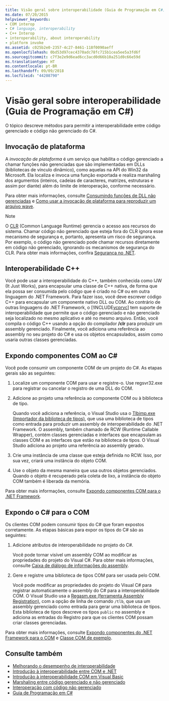 ```yaml
---
title: Visão geral sobre interoperabilidade (Guia de Programação em C#)
ms.date: 07/20/2015
helpviewer_keywords:
- COM interop
- C# language, interoperability
- C++ Interop
- interoperability, about interoperability
- platform invoke
ms.assetid: c025b2e0-2357-4c27-8461-118f0090aeff
ms.openlocfilehash: 0bd53d97cec4370adc78fc715b1cea5ee5a3fd6f
ms.sourcegitcommit: c7f3e2e9d6ead6cc3acd0d66b10a251d0c66e59d
ms.translationtype: HT
ms.contentlocale: pt-BR
ms.lasthandoff: 09/09/2018
ms.locfileid: "44208790"
---
```

# <a name="interoperability-overview-c-programming-guide"></a>Visão geral sobre interoperabilidade (Guia de Programação em C#)
O tópico descreve métodos para permitir a interoperabilidade entre código gerenciado e código não gerenciado do C#.  
  
## <a name="platform-invoke"></a>Invocação de plataforma  
 A *invocação de plataforma* é um serviço que habilita o código gerenciado a chamar funções não gerenciadas que são implementadas em DLLs (bibliotecas de vínculo dinâmico), como aquelas na API do Win32 da Microsoft. Ela localiza e invoca uma função exportada e realiza marshaling dos argumentos (inteiros, cadeias de caracteres, matrizes, estruturas e assim por diante) além do limite de interoperação, conforme necessário.  
  
 Para obter mais informações, consulte [Consumindo funções de DLL não gerenciadas](../../../framework/interop/consuming-unmanaged-dll-functions.md) e [Como usar a invocação de plataforma para reproduzir um arquivo wave](../../../csharp/programming-guide/interop/how-to-use-platform-invoke-to-play-a-wave-file.md).  
  
> [!NOTE]
>  O [CLR](../../../standard/clr.md) (Common Language Runtime) gerencia o acesso aos recursos do sistema. Chamar código não gerenciado que esteja fora do CLR ignora esse mecanismo de segurança e, portanto, apresenta um risco de segurança. Por exemplo, o código não gerenciado pode chamar recursos diretamente em código não gerenciado, ignorando os mecanismos de segurança do CLR. Para obter mais informações, confira [Segurança no .NET](../../../standard/security/index.md).  
  
## <a name="c-interop"></a>Interoperabilidade C++  
 Você pode usar a interoperabilidade do C++, também conhecida como IJW (It Just Works), para encapsular uma classe de C++ nativa, de forma que ela possa ser consumida pelo código que é criado no C# ou em outra linguagem do .NET Framework. Para fazer isso, você deve escrever código C++ para encapsular um componente nativo DLL ou COM. Ao contrário de outras linguagens do .NET Framework, o [!INCLUDE[vcprvc](~/includes/vcprvc-md.md)] tem suporte de interoperabilidade que permite que o código gerenciado e não gerenciado seja localizado no mesmo aplicativo e até no mesmo arquivo. Então, você compila o código C++ usando a opção do compilador **/clr** para produzir um assembly gerenciado. Finalmente, você adiciona uma referência ao assembly no seu projeto do C# e usa os objetos encapsulados, assim como usaria outras classes gerenciadas.  
  
## <a name="exposing-com-components-to-c"></a>Expondo componentes COM ao C#  
 Você pode consumir um componente COM de um projeto do C#. As etapas gerais são as seguintes:  
  
1.  Localize um componente COM para usar e registre-o. Use regsvr32.exe para registrar ou cancelar o registro de uma DLL do COM.  
  
2.  Adicione ao projeto uma referência ao componente COM ou à biblioteca de tipo.  
  
     Quando você adiciona a referência, o Visual Studio usa o [Tlbimp.exe (Importador da biblioteca de tipos)](../../../../docs/framework/tools/tlbimp-exe-type-library-importer.md), que usa uma biblioteca de tipos como entrada para produzir um assembly de interoperabilidade do .NET Framework. O assembly, também chamado de RCW (Runtime Callable Wrapper), contém classes gerenciadas e interfaces que encapsulam as classes COM e as interfaces que estão na biblioteca de tipos. O Visual Studio adiciona ao projeto uma referência ao assembly gerado.  
  
3.  Crie uma instância de uma classe que esteja definida no RCW. Isso, por sua vez, criará uma instância do objeto COM.  
  
4.  Use o objeto da mesma maneira que usa outros objetos gerenciados. Quando o objeto é recuperado pela coleta de lixo, a instância do objeto COM também é liberada da memória.  
  
 Para obter mais informações, consulte [Expondo componentes COM para o .NET Framework](../../../../docs/framework/interop/exposing-com-components.md).  
  
## <a name="exposing-c-to-com"></a>Expondo o C# para o COM  
 Os clientes COM podem consumir tipos do C# que foram expostos corretamente. As etapas básicas para expor os tipos do C# são as seguintes:  
  
1.  Adicione atributos de interoperabilidade no projeto do C#.  
  
     Você pode tornar visível um assembly COM ao modificar as propriedades do projeto do Visual C#. Para obter mais informações, consulte [Caixa de diálogo de informações do assembly](/visualstudio/ide/reference/assembly-information-dialog-box).  
  
2.  Gere e registre uma biblioteca de tipos COM para ser usada pelo COM.  
  
     Você pode modificar as propriedades do projeto do Visual C# para registrar automaticamente o assembly do C# para a interoperabilidade COM. O Visual Studio usa a [Regasm.exe (ferramenta Assembly Registration)](../../../../docs/framework/tools/regasm-exe-assembly-registration-tool.md), com a opção de linha de comando `/tlb`, que usa um assembly gerenciado como entrada para gerar uma biblioteca de tipos. Esta biblioteca de tipos descreve os tipos `public` no assembly e adiciona as entradas do Registro para que os clientes COM possam criar classes gerenciadas.  
  
 Para obter mais informações, consulte [Expondo componentes do .NET Framework para o COM](../../../../docs/framework/interop/exposing-dotnet-components-to-com.md) e [Classe COM de exemplo](../../../csharp/programming-guide/interop/example-com-class.md).  
  
## <a name="see-also"></a>Consulte também

- [Melhorando o desempenho de interoperabilidade](https://msdn.microsoft.com/library/ms998551.aspx)  
- [Introdução à interoperabilidade entre COM e .NET](https://msdn.microsoft.com/library/office/bb610378.aspx)  
- [Introdução à interoperabilidade COM em Visual Basic](../../../../docs/visual-basic/programming-guide/com-interop/introduction-to-com-interop.md)  
- [Marshaling entre código gerenciado e não gerenciado](../../../../docs/framework/interop/interop-marshaling.md)  
- [Interoperação com código não gerenciado](../../../../docs/framework/interop/index.md)  
- [Guia de Programação em C#](../../../csharp/programming-guide/index.md)
